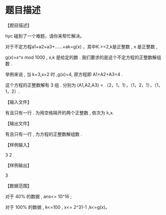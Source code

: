 # 题目描述


<p>
【题目描述】
</p>
<p>
hyc 碰到了一个难题，请你来帮忙解决。
</p>
<p>
对于不定方程a1+a2+a3+……+ak=g(x) ，其中K.&gt;=2,k是正整数 , x 是正整数 ,
</p>
<p>
g(x)=x^x mod 1000 , x,k 是给定的数 . 我们要求的是这个不定方程的正整数解组数 .
</p>
<p>
举例来说 , 当 k=3,x=2 时 ,g(x)=4, 原方程即 A1+A2+A3=4 .
</p>
<p>
这个方程的正整数解有 3 组 . 分别为 (A1,A2,A3) = （2，1，1），（1，2，1），（1，1，2）.
</p>
<p>
【输入文件】
</p>
<p>
有且只有一行 . 为用空格隔开的两个正整数 , 依次为 k,x.
</p>
<p>
【输出文件】
</p>
<p>
有且只有一行 , 为方程的正整数解组数 .
</p>
<p>
【样例输入】
</p>
<p>
3 2
</p>
<p>
【样例输出】
</p>
<p>
3
</p>
<p>
【数据范围】
</p>
<p>
对于 40% 的数据 , ans&lt;= 10^16 ;
</p>
<p>
对于 100% 的数据 , k&lt;=100 , x&lt;= 2^31-1 ,k&lt;=g(x)。
</p>
